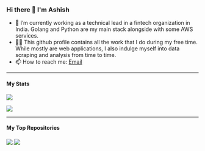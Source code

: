 ### Hi there 👋 I'm Ashish

- 🌱 I’m currently working as a technical lead in a fintech organization in India. Golang and Python are my main stack alongside with some AWS services.
- 👨‍💻 This github profile contains all the work that I do during my free time. While mostly are web applications, I also indulge myself into data scraping and analysis from time to time.
- 📫 How to reach me: [Email](mailto:shetty073@gmail.com)

<hr />

#### My Stats

<p>
  <img src="https://github-readme-stats.vercel.app/api?username=shetty073&show_icons=true&theme=outrun&icon_color=eee&hide=contribs&hide_rank=true" />
</p>

<p>
  <img src="https://github-readme-stats.vercel.app/api/top-langs/?username=shetty073&theme=outrun&langs_count=20&hide=html,css,scss,less,tsql&layout=compact" />
</p>

<hr />

#### My Top Repositories

<a href="https://github.com/shetty073/amazon-top-deals-python">
  <img align="center" src="https://github-readme-stats.vercel.app/api/pin/?username=shetty073&repo=amazon-top-deals-python&theme=outrun" />
</a>

<a href="https://github.com/shetty073/soak-your-brain-elearning-app">
  <img align="center" src="https://github-readme-stats.vercel.app/api/pin/?username=shetty073&repo=soak-your-brain-elearning-app&theme=outrun" />
</a>

